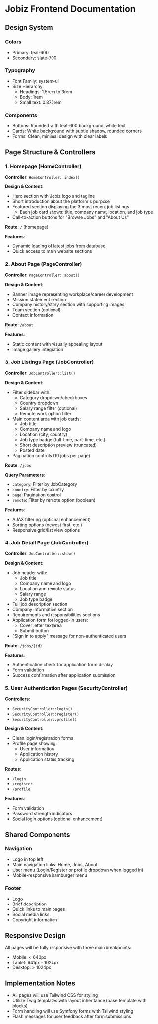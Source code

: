 # Jobiz Frontend Documentation

## Design System

### Colors

- Primary: teal-600
- Secondary: slate-700

### Typography

- Font Family: system-ui
- Size Hierarchy:
  - Headings: 1.5rem to 3rem
  - Body: 1rem
  - Small text: 0.875rem

### Components

- Buttons: Rounded with teal-600 background, white text
- Cards: White background with subtle shadow, rounded corners
- Forms: Clean, minimal design with clear labels

## Page Structure & Controllers

### 1. Homepage (HomeController)

**Controller**: `HomeController::index()`

**Design & Content**:

- Hero section with Jobiz logo and tagline
- Short introduction about the platform's purpose
- Featured section displaying the 3 most recent job listings
  - Each job card shows: title, company name, location, and job type
- Call-to-action buttons for "Browse Jobs" and "About Us"

**Route**: `/` (homepage)

**Features**:

- Dynamic loading of latest jobs from database
- Quick access to main website sections

### 2. About Page (PageController)

**Controller**: `PageController::about()`

**Design & Content**:

- Banner image representing workplace/career development
- Mission statement section
- Company history/story section with supporting images
- Team section (optional)
- Contact information

**Route**: `/about`

**Features**:

- Static content with visually appealing layout
- Image gallery integration

### 3. Job Listings Page (JobController)

**Controller**: `JobController::list()`

**Design & Content**:

- Filter sidebar with:
  - Category dropdown/checkboxes
  - Country dropdown
  - Salary range filter (optional)
  - Remote work option filter
- Main content area with job cards:
  - Job title
  - Company name and logo
  - Location (city, country)
  - Job type badge (full-time, part-time, etc.)
  - Short description preview (truncated)
  - Posted date
- Pagination controls (10 jobs per page)

**Route**: `/jobs`

**Query Parameters**:

- `category`: Filter by JobCategory
- `country`: Filter by country
- `page`: Pagination control
- `remote`: Filter by remote option (boolean)

**Features**:

- AJAX filtering (optional enhancement)
- Sorting options (newest first, etc.)
- Responsive grid/list view options

### 4. Job Detail Page (JobController)

**Controller**: `JobController::show()`

**Design & Content**:

- Job header with:
  - Job title
  - Company name and logo
  - Location and remote status
  - Salary range
  - Job type badge
- Full job description section
- Company information section
- Requirements and responsibilities sections
- Application form for logged-in users:
  - Cover letter textarea
  - Submit button
- "Sign in to apply" message for non-authenticated users

**Route**: `/jobs/{id}`

**Features**:

- Authentication check for application form display
- Form validation
- Success confirmation after application submission

### 5. User Authentication Pages (SecurityController)

**Controllers**:

- `SecurityController::login()`
- `SecurityController::register()`
- `SecurityController::profile()`

**Design & Content**:

- Clean login/registration forms
- Profile page showing:
  - User information
  - Application history
  - Application status tracking

**Routes**:

- `/login`
- `/register`
- `/profile`

**Features**:

- Form validation
- Password strength indicators
- Social login options (optional enhancement)

## Shared Components

### Navigation

- Logo in top left
- Main navigation links: Home, Jobs, About
- User menu (Login/Register or profile dropdown when logged in)
- Mobile-responsive hamburger menu

### Footer

- Logo
- Brief description
- Quick links to main pages
- Social media links
- Copyright information

## Responsive Design

All pages will be fully responsive with three main breakpoints:

- Mobile: < 640px
- Tablet: 641px - 1024px
- Desktop: > 1024px

## Implementation Notes

- All pages will use Tailwind CSS for styling
- Utilize Twig templates with layout inheritance (base template with blocks)
- Form handling will use Symfony forms with Tailwind styling
- Flash messages for user feedback after form submissions
